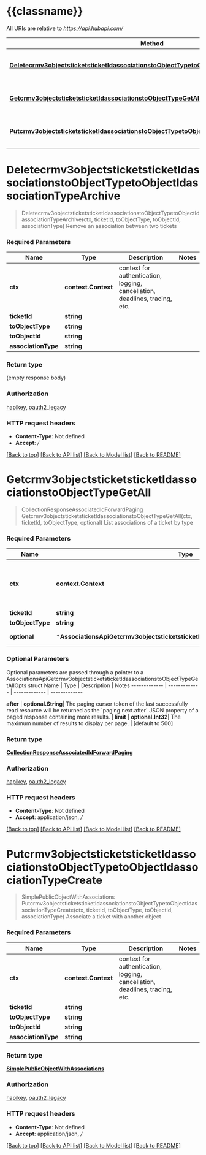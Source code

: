 # {{classname}}

All URIs are relative to *https://api.hubapi.com/*

Method | HTTP request | Description
------------- | ------------- | -------------
[**Deletecrmv3objectsticketsticketIdassociationstoObjectTypetoObjectIdassociationTypeArchive**](AssociationsApi.md#Deletecrmv3objectsticketsticketIdassociationstoObjectTypetoObjectIdassociationTypeArchive) | **Delete** /crm/v3/objects/tickets/{ticketId}/associations/{toObjectType}/{toObjectId}/{associationType} | Remove an association between two tickets
[**Getcrmv3objectsticketsticketIdassociationstoObjectTypeGetAll**](AssociationsApi.md#Getcrmv3objectsticketsticketIdassociationstoObjectTypeGetAll) | **Get** /crm/v3/objects/tickets/{ticketId}/associations/{toObjectType} | List associations of a ticket by type
[**Putcrmv3objectsticketsticketIdassociationstoObjectTypetoObjectIdassociationTypeCreate**](AssociationsApi.md#Putcrmv3objectsticketsticketIdassociationstoObjectTypetoObjectIdassociationTypeCreate) | **Put** /crm/v3/objects/tickets/{ticketId}/associations/{toObjectType}/{toObjectId}/{associationType} | Associate a ticket with another object

# **Deletecrmv3objectsticketsticketIdassociationstoObjectTypetoObjectIdassociationTypeArchive**
> Deletecrmv3objectsticketsticketIdassociationstoObjectTypetoObjectIdassociationTypeArchive(ctx, ticketId, toObjectType, toObjectId, associationType)
Remove an association between two tickets

### Required Parameters

Name | Type | Description  | Notes
------------- | ------------- | ------------- | -------------
 **ctx** | **context.Context** | context for authentication, logging, cancellation, deadlines, tracing, etc.
  **ticketId** | **string**|  | 
  **toObjectType** | **string**|  | 
  **toObjectId** | **string**|  | 
  **associationType** | **string**|  | 

### Return type

 (empty response body)

### Authorization

[hapikey](../README.md#hapikey), [oauth2_legacy](../README.md#oauth2_legacy)

### HTTP request headers

 - **Content-Type**: Not defined
 - **Accept**: */*

[[Back to top]](#) [[Back to API list]](../README.md#documentation-for-api-endpoints) [[Back to Model list]](../README.md#documentation-for-models) [[Back to README]](../README.md)

# **Getcrmv3objectsticketsticketIdassociationstoObjectTypeGetAll**
> CollectionResponseAssociatedIdForwardPaging Getcrmv3objectsticketsticketIdassociationstoObjectTypeGetAll(ctx, ticketId, toObjectType, optional)
List associations of a ticket by type

### Required Parameters

Name | Type | Description  | Notes
------------- | ------------- | ------------- | -------------
 **ctx** | **context.Context** | context for authentication, logging, cancellation, deadlines, tracing, etc.
  **ticketId** | **string**|  | 
  **toObjectType** | **string**|  | 
 **optional** | ***AssociationsApiGetcrmv3objectsticketsticketIdassociationstoObjectTypeGetAllOpts** | optional parameters | nil if no parameters

### Optional Parameters
Optional parameters are passed through a pointer to a AssociationsApiGetcrmv3objectsticketsticketIdassociationstoObjectTypeGetAllOpts struct
Name | Type | Description  | Notes
------------- | ------------- | ------------- | -------------


 **after** | **optional.String**| The paging cursor token of the last successfully read resource will be returned as the &#x60;paging.next.after&#x60; JSON property of a paged response containing more results. | 
 **limit** | **optional.Int32**| The maximum number of results to display per page. | [default to 500]

### Return type

[**CollectionResponseAssociatedIdForwardPaging**](CollectionResponseAssociatedIdForwardPaging.md)

### Authorization

[hapikey](../README.md#hapikey), [oauth2_legacy](../README.md#oauth2_legacy)

### HTTP request headers

 - **Content-Type**: Not defined
 - **Accept**: application/json, */*

[[Back to top]](#) [[Back to API list]](../README.md#documentation-for-api-endpoints) [[Back to Model list]](../README.md#documentation-for-models) [[Back to README]](../README.md)

# **Putcrmv3objectsticketsticketIdassociationstoObjectTypetoObjectIdassociationTypeCreate**
> SimplePublicObjectWithAssociations Putcrmv3objectsticketsticketIdassociationstoObjectTypetoObjectIdassociationTypeCreate(ctx, ticketId, toObjectType, toObjectId, associationType)
Associate a ticket with another object

### Required Parameters

Name | Type | Description  | Notes
------------- | ------------- | ------------- | -------------
 **ctx** | **context.Context** | context for authentication, logging, cancellation, deadlines, tracing, etc.
  **ticketId** | **string**|  | 
  **toObjectType** | **string**|  | 
  **toObjectId** | **string**|  | 
  **associationType** | **string**|  | 

### Return type

[**SimplePublicObjectWithAssociations**](SimplePublicObjectWithAssociations.md)

### Authorization

[hapikey](../README.md#hapikey), [oauth2_legacy](../README.md#oauth2_legacy)

### HTTP request headers

 - **Content-Type**: Not defined
 - **Accept**: application/json, */*

[[Back to top]](#) [[Back to API list]](../README.md#documentation-for-api-endpoints) [[Back to Model list]](../README.md#documentation-for-models) [[Back to README]](../README.md)

